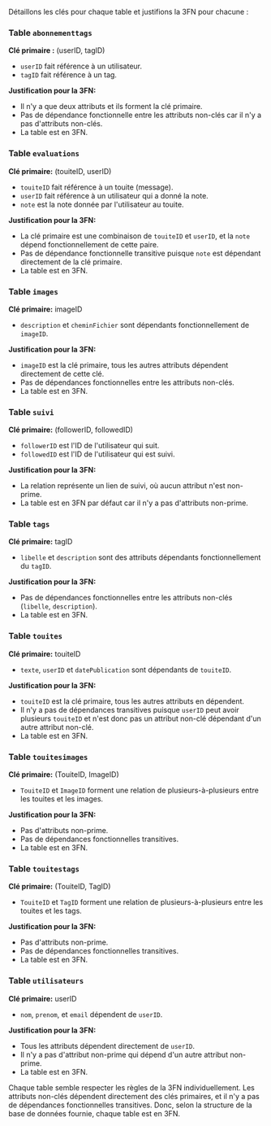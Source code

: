 Détaillons les clés pour chaque table et justifions la 3FN pour chacune :

### Table `abonnementtags`
**Clé primaire :** (userID, tagID)
- `userID` fait référence à un utilisateur.
- `tagID` fait référence à un tag.

**Justification pour la 3FN:**
- Il n'y a que deux attributs et ils forment la clé primaire.
- Pas de dépendance fonctionnelle entre les attributs non-clés car il n'y a pas d'attributs non-clés.
- La table est en 3FN.

### Table `evaluations`
**Clé primaire:** (touiteID, userID)
- `touiteID` fait référence à un touite (message).
- `userID` fait référence à un utilisateur qui a donné la note.
- `note` est la note donnée par l'utilisateur au touite.

**Justification pour la 3FN:**
- La clé primaire est une combinaison de `touiteID` et `userID`, et la `note` dépend fonctionnellement de cette paire.
- Pas de dépendance fonctionnelle transitive puisque `note` est dépendant directement de la clé primaire.
- La table est en 3FN.

### Table `images`
**Clé primaire:** imageID
- `description` et `cheminFichier` sont dépendants fonctionnellement de `imageID`.

**Justification pour la 3FN:**
- `imageID` est la clé primaire, tous les autres attributs dépendent directement de cette clé.
- Pas de dépendances fonctionnelles entre les attributs non-clés.
- La table est en 3FN.

### Table `suivi`
**Clé primaire:** (followerID, followedID)
- `followerID` est l'ID de l'utilisateur qui suit.
- `followedID` est l'ID de l'utilisateur qui est suivi.

**Justification pour la 3FN:**
- La relation représente un lien de suivi, où aucun attribut n'est non-prime.
- La table est en 3FN par défaut car il n'y a pas d'attributs non-prime.

### Table `tags`
**Clé primaire:** tagID
- `libelle` et `description` sont des attributs dépendants fonctionnellement du `tagID`.

**Justification pour la 3FN:**
- Pas de dépendances fonctionnelles entre les attributs non-clés (`libelle`, `description`).
- La table est en 3FN.

### Table `touites`
**Clé primaire:** touiteID
- `texte`, `userID` et `datePublication` sont dépendants de `touiteID`.

**Justification pour la 3FN:**
- `touiteID` est la clé primaire, tous les autres attributs en dépendent.
- Il n'y a pas de dépendances transitives puisque `userID` peut avoir plusieurs `touiteID` et n'est donc pas un attribut non-clé dépendant d'un autre attribut non-clé.
- La table est en 3FN.

### Table `touitesimages`
**Clé primaire:** (TouiteID, ImageID)
- `TouiteID` et `ImageID` forment une relation de plusieurs-à-plusieurs entre les touites et les images.

**Justification pour la 3FN:**
- Pas d'attributs non-prime.
- Pas de dépendances fonctionnelles transitives.
- La table est en 3FN.

### Table `touitestags`
**Clé primaire:** (TouiteID, TagID)
- `TouiteID` et `TagID` forment une relation de plusieurs-à-plusieurs entre les touites et les tags.

**Justification pour la 3FN:**
- Pas d'attributs non-prime.
- Pas de dépendances fonctionnelles transitives.
- La table est en 3FN.

### Table `utilisateurs`
**Clé primaire:** userID
- `nom`, `prenom`, et `email` dépendent de `userID`.

**Justification pour la 3FN:**
- Tous les attributs dépendent directement de `userID`.
- Il n'y a pas d'attribut non-prime qui dépend d'un autre attribut non-prime.
- La table est en 3FN.

Chaque table semble respecter les règles de la 3FN individuellement.
Les attributs non-clés dépendent directement des clés primaires, et il n'y a pas de dépendances fonctionnelles transitives.
Donc, selon la structure de la base de données fournie, chaque table est en 3FN.